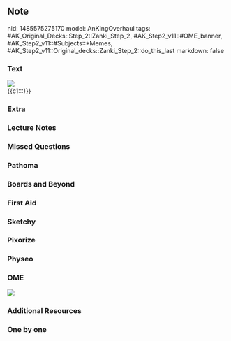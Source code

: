 ## Note
nid: 1485575275170
model: AnKingOverhaul
tags: #AK_Original_Decks::Step_2::Zanki_Step_2, #AK_Step2_v11::#OME_banner, #AK_Step2_v11::#Subjects::*Memes, #AK_Step2_v11::Original_decks::Zanki_Step_2::do_this_last
markdown: false

### Text
<img src="paste-160155035500968.jpg">
<div>
  {{c1:::)}}
</div>

### Extra


### Lecture Notes


### Missed Questions


### Pathoma


### Boards and Beyond


### First Aid


### Sketchy


### Pixorize


### Physeo


### OME
<div class="ome-widget">
  <a href="https://onlinemeded.org?ref=anki"><img src=
  "_OME_AnkiFlashcards_General_4.png"></a>
</div>

### Additional Resources


### One by one

